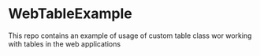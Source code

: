 # WebTableExample
This repo contains an example of usage of custom table class wor working with tables in the web applications
